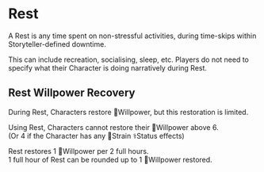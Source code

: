 # Rest
A Rest is any time spent on non-stressful activities, during time-skips within Storyteller-defined downtime.

This can include recreation, socialising, sleep, etc.
<span class="subline">Players do not need to specify what their Character is doing narratively during Rest.</span>

## Rest Willpower Recovery
During Rest, Characters restore 🌠Willpower, but this restoration is limited.

Using Rest, Characters cannot restore their 🌠Willpower above 6.  
(Or 4 if the Character has any 💢Strain ⚕️Status effects)

Rest restores 1 🌠Willpower per 2 full hours.  
1 full hour of Rest can be rounded up to 1 🌠Willpower restored.
